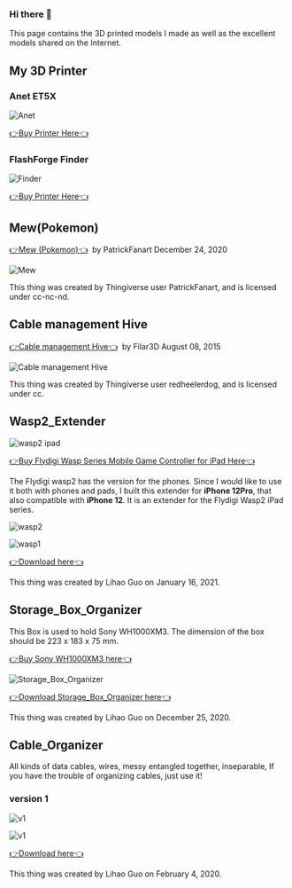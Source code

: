 ### Hi there 👋

This page contains the 3D printed models I made as well as the excellent models shared on the Internet.

## My 3D Printer

### Anet ET5X

![Anet](Anet5X.jpeg)

[👉Buy Printer Here👈](https://www.amazon.com/gp/product/B088WP37PN/)

### FlashForge Finder

![Finder](finder.jpeg)

[👉Buy Printer Here👈](https://www.amazon.com/FlashForge-Finder-Printers-Cloud-connectivity/dp/B016R9E7J2/)

## Mew(Pokemon) 

[👉Mew (Pokemon)👈](https://www.thingiverse.com/thing:4696284) &nbsp;by PatrickFanart December 24, 2020

![Mew](Mew.png)

This thing was created by Thingiverse user PatrickFanart, and is licensed under cc-nc-nd.

## Cable management Hive

[👉Cable management Hive👈](https://www.thingiverse.com/thing:961176) &nbsp;by Filar3D August 08, 2015

![Cable management Hive](Hive.png)

This thing was created by Thingiverse user redheelerdog, and is licensed under cc.

## Wasp2_Extender

![wasp2 ipad](https://images-na.ssl-images-amazon.com/images/I/41kY5OPFe4L._AC_.jpg)

[👉Buy Flydigi Wasp Series Mobile Game Controller for iPad Here👈](https://www.amazon.com/Flydigi-One-Handed-Compatible-Connection-Controller/dp/B07VWVQ28C/ref=sr_1_3?crid=RNJQRUGKUW67&dchild=1&keywords=flydigi+wasp+2&qid=1612484847&sprefix=flydig+wasp%2Caps%2C214&sr=8-3)

The Flydigi wasp2 has the version for the phones. Since I would like to use it both with phones and pads, I built this extender for **iPhone 12Pro**, that also compatible with **iPhone 12**. It is an extender for the Flydigi Wasp2 iPad series.

![wasp2](Wasp2_Extender/wasp2.jpg)

![wasp1](Wasp2_Extender/wasp1.jpeg)

<a href="3dprint/Wasp2_Extender/12PRO_wtProtector.STL" >👉Download here👈</a>

This thing was created by Lihao Guo on January 16, 2021.

## Storage_Box_Organizer

This Box is used to hold Sony WH1000XM3. The dimension of the box should be 223 x 183 x 75 mm. 

[👉Buy Sony WH1000XM3 here👈](https://www.amazon.com/Sony-Noise-Cancelling-Headphones-WH1000XM3/dp/B07G4MNFS1?th=1)

![Storage_Box_Organizer](Storage_box_organizer\Storage_box_organizer.jpeg)

[👉Download Storage_Box_Organizer here👈](3dprint/Storage_box_organizer/README.md)

This thing was created by Lihao Guo on December 25, 2020.


## Cable_Organizer

All kinds of data cables, wires, messy entangled together, inseparable, If you have the trouble of organizing cables, just use it!

### version 1

![v1](Cable_Organizer/v1.png)

![v1](Cable_Organizer/v1.jpeg)

<a href="3dprint/Cable_Organizer/Version1.STL" >👉Download here👈</a>

This thing was created by Lihao Guo on February 4, 2020.




